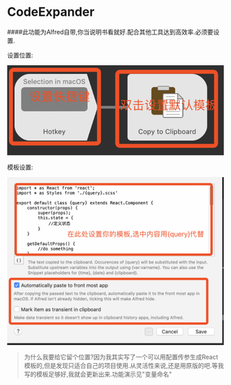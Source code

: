 #  CodeExpander 
  
####此功能为Alfred自带,你当说明书看就好.配合其他工具达到高效率.必须要设置.

设置位置:

![](./PICS/CodeExpander-key.png)

模板设置:

![](./PICS/CodeExpander-Content.png)

>为什么我要给它留个位置?因为我其实写了一个可以用配置传参生成React模板的,但是发现只适合自己的项目使用.从灵活性来说,还是用原版的吧.等我写的模板足够好,我就会更新出来.功能演示见"变量命名"

  
